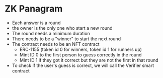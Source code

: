 # ZK Panagram

- Each answer is a round
- the owner is the only one who start a new round
- The round needs a minimum duration
- There needs to be a "winner" to start the next round
- The contract needs to be an NFT contract
  - ERC-1155 (token id 0 for winners, token id 1 for runners up)
  - Mint ID 0 to the first person to guess correctly in the round
  - Mint ID 1 if they got it correct but they are not the first in that round
- To check if the user's guess is correct, we will call the Verifier smart contract
